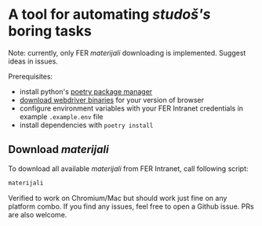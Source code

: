 # A tool for automating _studoš's_ boring tasks

Note: currently, only FER _materijali_ downloading is implemented. Suggest ideas in issues.

Prerequisites:
- install python's [poetry package manager](https://python-poetry.org/docs)
- [download webdriver binaries](https://chromedriver.chromium.org/downloads) for your version of browser
- configure environment variables with your FER Intranet credentials in example `.example.env` file
- install dependencies with `poetry install`

## Download _materijali_
To download all available _materijali_ from FER Intranet, call following script:
```bash
materijali
```

Verified to work on Chromium/Mac but should work just fine on any platform combo. If you find any issues,
feel free to open a Github issue. PRs are also welcome.